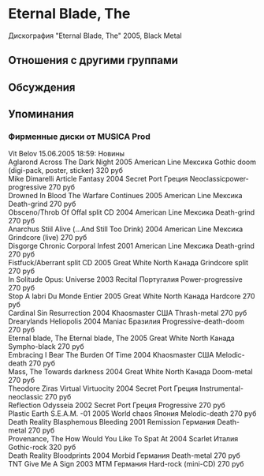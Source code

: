 # Eternal Blade, The

Дискография
"Eternal Blade, The" 2005, Black Metal

## Отношения с другими группами


## Обсуждения


## Упоминания

### Фирменные диски от MUSICA Prod

Vit Belov 15.06.2005 18:59:
Новины<BR>Aglarond	Across The Dark Night	2005	American Line	Мексика	Gothic doom (digi-pack, poster, sticker)	320 руб<BR>Mike Dimarelli Article	Fantasy	2004	Secret Port	Греция	Neoclassicpower-progressive	270 руб<BR>Drowned In Blood	The Warfare Continues	2005	American Line	Мексика	Death-grind	270 руб<BR>Obsceno/Throb Of Offal	split CD	2004	American Line	Мексика	Death-grind	270 руб<BR>Anarchus	Stiil Alive (…And Still Too Drink)	2004	American Line	Мексика	Grindcore (live)	270 руб<BR>Disgorge	Chronic Corporal Infest	2001	American Line	Мексика	Death-grind	270 руб<BR>Fistfuck/Aberrant	split CD	2005	Great White North	Канада	Grindcore split	270 руб<BR>In Solitude	Opus: Universe	2003	Recital	Португалия	Power-progressive	270 руб<BR>Stop	A labri Du Monde Entier	2005	Great White North	Канада	Hardcore	270 руб<BR>Cardinal Sin	Resurrection	2004	Khaosmaster	США	Thrash-metal	270 руб<BR>Drearylands	Heliopolis	2004	Maniac	Бразилия	Progressive-death-doom	270 руб<BR>Eternal blade, The	Eternal blade, The	2005	Great White North	Канада	Sympho-black	270 руб<BR>Embracing	I Bear The Burden Of Time	2004	Khaosmaster	США	Melodic-death	270 руб<BR>Mass, The	Towards darkness	2004	Great White North	Канада	Doom-metal	270 руб<BR>Theodore Ziras	Virtual Virtuocity	2004	Secret Port	Греция	Instrumental-neoclassic	270 руб<BR>Reflection	Odysseia	2002	Secret Port	Греция	Progressive	270 руб<BR>Plastic Earth	S.E.A.M. -01	2005	World chaos	Япония	Melodic-death	270 руб<BR>Death Reality	Blasphemous Bleeding	2001	Remission	Германия	Death-metal	270 руб<BR>Provenance, The	How Would You Like To Spat At	2004	Scarlet	Италия	Gothic-rock	320 руб<BR>Death Reality	Bloodprints	2004	Morbid	Германия	Death-metal	270 руб<BR>TNT	Give Me A Sign	2003	MTM	Германия	Hard-rock (mini-CD)	270 руб<BR>

